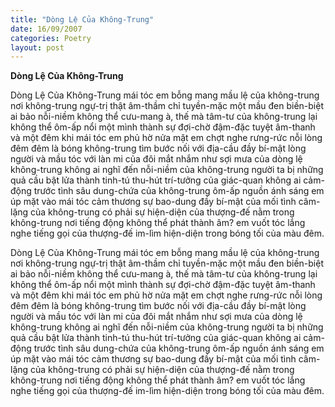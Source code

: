 ```yaml
---
title: "Dòng Lệ Của Không-Trung"
date: 16/09/2007
categories: Poetry
layout: post
---
```


**Dòng Lệ Của Không-Trung**

Dòng Lệ Của Không-Trung
mái tóc em bỗng mang mầu lệ của không-trung
nơi không-trung ngự-trị thật âm-thầm
chỉ tuyền-mặc một mầu đen biền-biệt
ai bảo nỗi-niềm không thể cưu-mang
à, thế mà tâm-tư của không-trung
lại không thể ôm-ấp nổi một mình
thành sự đợi-chờ đậm-đặc tuyệt âm-thanh
và một đêm khi mái tóc em phủ hờ nửa mặt
em chợt nghe rưng-rức nỗi lòng đêm
đêm là bóng không-trung tìm bước nối
với địa-cầu đầy bí-mật lòng người
và mầu tóc với làn mi của đôi mắt nhắm
như sợi mưa của dòng lệ không-trung
không ai nghĩ đến nỗi-niềm của không-trung
người ta bị những quả cầu bật lửa thành tinh-tú
thu-hút trí-tưởng của giác-quan
không ai cảm-động trước tình sâu dung-chứa
của không-trung ôm-ấp nguồn ánh sáng
em úp mặt vào mái tóc
cảm thương sự bao-dung đầy bí-mật
của mối tình câm-lặng của không-trung
có phải sự hiện-diện của thượng-đế
nằm trong không-trung
nơi tiếng động không thể phát thành âm?
em vuốt tóc lắng nghe tiếng gọi của thượng-đế
im-lìm hiện-diện trong bóng tối của màu đêm.

Dòng Lệ Của Không-Trung
mái tóc em bỗng mang mầu lệ của không-trung
nơi không-trung ngự-trị thật âm-thầm
chỉ tuyền-mặc một mầu đen biền-biệt
ai bảo nỗi-niềm không thể cưu-mang
à, thế mà tâm-tư của không-trung
lại không thể ôm-ấp nổi một mình
thành sự đợi-chờ đậm-đặc tuyệt âm-thanh
và một đêm khi mái tóc em phủ hờ nửa mặt
em chợt nghe rưng-rức nỗi lòng đêm
đêm là bóng không-trung tìm bước nối
với địa-cầu đầy bí-mật lòng người
và mầu tóc với làn mi của đôi mắt nhắm
như sợi mưa của dòng lệ không-trung
không ai nghĩ đến nỗi-niềm của không-trung
người ta bị những quả cầu bật lửa thành tinh-tú
thu-hút trí-tưởng của giác-quan
không ai cảm-động trước tình sâu dung-chứa
của không-trung ôm-ấp nguồn ánh sáng
em úp mặt vào mái tóc
cảm thương sự bao-dung đầy bí-mật
của mối tình câm-lặng của không-trung
có phải sự hiện-diện của thượng-đế
nằm trong không-trung
nơi tiếng động không thể phát thành âm?
em vuốt tóc lắng nghe tiếng gọi của thượng-đế
im-lìm hiện-diện trong bóng tối của màu đêm.
